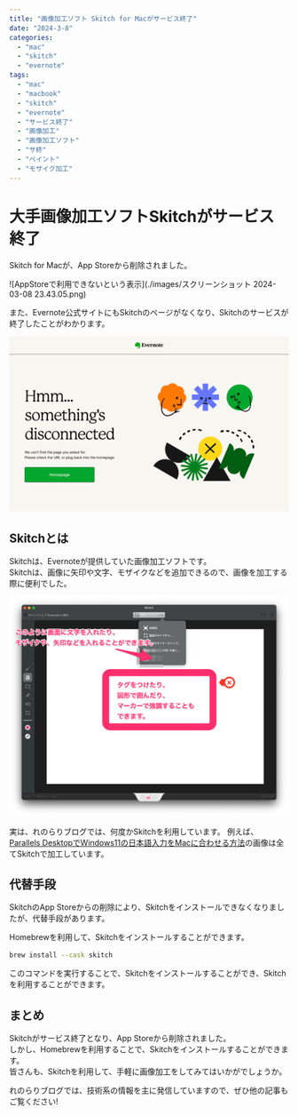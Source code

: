 ```yaml
---
title: "画像加工ソフト Skitch for Macがサービス終了"
date: "2024-3-8"
categories: 
  - "mac"
  - "skitch"
  - "evernote"
tags: 
  - "mac"
  - "macbook"
  - "skitch"
  - "evernote"
  - "サービス終了"
  - "画像加工"
  - "画像加工ソフト"
  - "サ終"
  - "ペイント"
  - "モザイク加工"
---
```


# 大手画像加工ソフトSkitchがサービス終了

Skitch for Macが、App Storeから削除されました。

![AppStoreで利用できないという表示](./images/スクリーンショット 2024-03-08 23.43.05.png)

また、Evernote公式サイトにもSkitchのページがなくなり、Skitchのサービスが終了したことがわかります。

![Evernote公式サイトにSkitchのページがない](./images/evernote.com_skitch_guide_mac.png)

## Skitchとは

Skitchは、Evernoteが提供していた画像加工ソフトです。  
Skitchは、画像に矢印や文字、モザイクなどを追加できるので、画像を加工する際に便利でした。

![Skitchの画面](./images/スクリーンショット_2024-03-08_23_45_24.png)

実は、れのらりブログでは、何度かSkitchを利用しています。
例えば、[Parallels DesktopでWindows11の日本語入力をMacに合わせる方法](https://renorari.net/blog/parallels-desktop%E3%81%A7windows11%E3%81%AE%E6%97%A5%E6%9C%AC%E8%AA%9E%E5%85%A5%E5%8A%9B%E3%82%92mac%E3%81%AB%E5%90%88%E3%82%8F%E3%81%9B%E3%82%8B%E6%96%B9%E6%B3%95/)の画像は全てSkitchで加工しています。

## 代替手段

SkitchのApp Storeからの削除により、Skitchをインストールできなくなりましたが、代替手段があります。

Homebrewを利用して、Skitchをインストールすることができます。

```bash
brew install --cask skitch
```

このコマンドを実行することで、Skitchをインストールすることができ、Skitchを利用することができます。

## まとめ

Skitchがサービス終了となり、App Storeから削除されました。  
しかし、Homebrewを利用することで、Skitchをインストールすることができます。  
皆さんも、Skitchを利用して、手軽に画像加工をしてみてはいかがでしょうか。

れのらりブログでは、技術系の情報を主に発信していますので、ぜひ他の記事もご覧ください!
